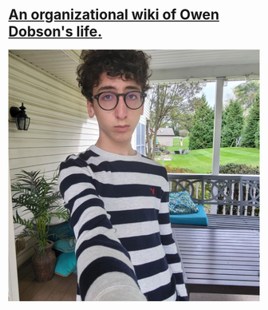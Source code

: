 # [An organizational wiki of Owen Dobson's life.](https://wiki.owendobson.com)

![Owen Dobson](/public/owen.png)
